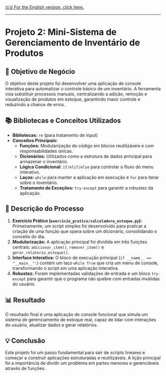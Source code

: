 [🇬🇧 For the English version, click here.](./README.md)

---

# Projeto 2: Mini-Sistema de Gerenciamento de Inventário de Produtos

## 🎯 Objetivo de Negócio
O objetivo deste projeto foi desenvolver uma aplicação de console interativa para automatizar o controle básico de um inventário. A ferramenta visa substituir processos manuais, centralizando a adição, remoção e visualização de produtos em estoque, garantindo maior controle e reduzindo a chance de erros.

## 📚 Bibliotecas e Conceitos Utilizados
-   **Bibliotecas:** `re` (para tratamento de input)
-   **Conceitos Principais:**
    -   **Funções:** Modularização do código em blocos reutilizáveis e com responsabilidades únicas.
    -   **Dicionários:** Utilizados como a estrutura de dados principal para armazenar o inventário.
    -   **Lógica Condicional:** `if/elif/else` para controlar o fluxo do menu interativo.
    -   **Laços:** `while` para manter a aplicação em execução e `for` para iterar sobre o inventário.
    -   **Tratamento de Exceções:** `try-except` para garantir a robustez da aplicação.

## 📖 Descrição do Processo
1.  **Exercício Prático (`exercicio_pratico/calculadora_estoque.py`):** Primeiramente, um script simples foi desenvolvido para praticar a criação de uma função que opera sobre um dicionário, consolidando o conceito do dia.
2.  **Modularização:** A aplicação principal foi dividida em três funções centrais: `adicionar_item()`, `remover_item()` e `gerar_relatorio_estoque()`.
3.  **Interface Interativa:** O bloco de execução principal (`if __name__ == "__main__":`) contém um laço `while True` que cria um menu de console, transformando o script em uma aplicação interativa.
4.  **Robustez:** Foram implementadas validações de entrada e um bloco `try-except` para garantir que o programa não quebre com entradas inválidas do usuário.

## 📊 Resultado
O resultado final é uma aplicação de console funcional que simula um sistema de gerenciamento de estoque real, capaz de lidar com interações do usuário, atualizar dados e gerar relatórios.

## 💡 Conclusão
Este projeto foi um passo fundamental para sair de scripts lineares e começar a construir aplicações estruturadas e reutilizáveis. A lição principal foi a importância de dividir um problema em partes menores e gerenciáveis através de funções.